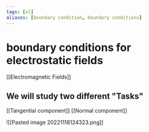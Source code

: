 ```yaml
---
tags: [el]
aliases: [boundary condition, boundary conditions]
---
```

# boundary conditions for electrostatic fields
[[Electromagnetic Fields]]

## We will study two different "Tasks"
[[Tangential component]]
[[Normal component]]

![[Pasted image 20221118124323.png]]

